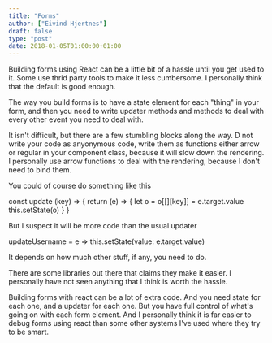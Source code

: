 ```yaml
---
title: "Forms"
author: ["Eivind Hjertnes"]
draft: false
type: "post"
date: 2018-01-05T01:00:00+01:00
---
```


Building forms using React can be a little bit of a hassle until you get
used to it. Some use thrid party tools to make it less cumbersome. I
personally think that the default is good enough.

The way you build forms is to have a state element for each "thing" in
your form, and then you need to write updater methods and methods to
deal with every other event you need to deal with.

It isn't difficult, but there are a few stumbling blocks along the way.
D not write your code as anyonymous code, write them as functions either
arrow or regular in your component class, because it will slow down the
rendering. I personally use arrow functions to deal with the rendering,
because I don't need to bind them.

You could of course do something like this

const update (key) => { return (e) => { let o = o[[][key]] =
e.target.value this.setState(o) } }

But I suspect it will be more code than the usual updater

updateUsername = e => this.setState(value: e.target.value)

It depends on how much other stuff, if any, you need to do.

There are some libraries out there that claims they make it easier. I
personally have not seen anything that I think is worth the hassle.

Building forms with react can be a lot of extra code. And you need state
for each one, and a updater for each one. But you have full control of
what's going on with each form element. And I personally think it is far
easier to debug forms using react than some other systems I've used
where they try to be smart.

